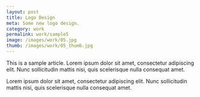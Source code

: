 ```yaml
---
layout: post
title: Logo Design
meta: Some new logo design.
category: work
permalink: work/sample5
image: /images/work/05.jpg
thumb: /images/work/05_thumb.jpg
---
```


This is a sample article. Lorem ipsum dolor sit amet, consectetur adipiscing elit. Nunc sollicitudin mattis nisi, quis scelerisque nulla consequat amet.

Lorem ipsum dolor sit amet, consectetur adipiscing elit. Nunc sollicitudin mattis nisi, quis scelerisque nulla consequat amet.